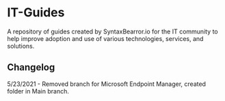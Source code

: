 # IT-Guides
A repository of guides created by SyntaxBearror.io for the IT community to help improve adoption and use of various technologies, services, and solutions.

Changelog
-------------------
5/23/2021 - Removed branch for Microsoft Endpoint Manager, created folder in Main branch.
